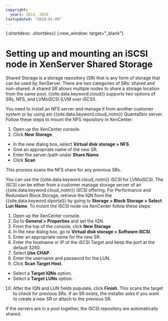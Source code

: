 ```yaml
---
copyright:
  years: 2014, 2018
lastupdated: "2018-01-09"
---
```

{:shortdesc: .shortdesc}
{:new_window: target="_blank"}

# Setting up and mounting an iSCSI node in XenServer Shared Storage

Shared Storage is a storage repository (SR) that is any form of storage that can be used by XenServer. There are two categories of SRs: shared and non-shared. A shared SR allows multiple nodes to share a storage location from the same pool. {{site.data.keyword.cloud}} supports two options of SRs, NFS, and LVMoiSCSI (LVM over iSCSI).

You need to install an NFS server and manage it from another customer system or by using am {{site.data.keyword.cloud_notm}} QuantaStor server. Follow these steps to mount the NFS repository in XenCenter:

1. Open up the XenCenter console.
2. Click **New Storage**.
* In the new dialog box, select **Virtual disk storage > NFS**.
* Give an appropriate name of the new SR.
* Enter the server:/path under **Share Name**
* Click **Scan**

This process scans the NFS share for any previous SRs. 

You can use the {{site.data.keyword.cloud_notm}} iSCSI for LVMoiSCSI. The iSCSI can be either from a customer manage storage server of an {{site.data.keyword.cloud_notm}} iSCSI offering. For Performance and Redundant Block Storage, retrieve the IQN from the {{site.data.keyword.slportal}} by going to **Storage > Block Storage > Select Lun Name**. To mount the iSCSI node via XenCenter follow these steps:

1. Open up the XenCenter console.
2. Go to **General > Properties** and set the IQN. 
3. From the top of the console, click **New Storage** 
4. In the new dialog box, go to **Virtual disk storage > Software iSCSI**.
5. Enter an appropriate name for the new SR.
6. Enter the hostname or IP of the iSCSI Target and keep the port at the default 3260.
7. Select **Use CHAP**.
8. Enter the username and password for the LUN.
9. Click **Scan Target Host**.
* Select a **Target IQNs** option.
* Select a **Target  LUNs** option.
10. After the IQN and LUN fields populate, click **Finish**. This scans the target to check for previous SRs. If an SR exists, the installer asks if you want to create a new SR or attach to the previous SR.

If the servers are in a pool together, the iSCSI repository are automatically shared.
